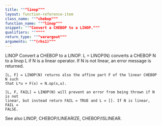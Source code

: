 ```yaml
---
title: """linop"""
layout: function-reference-item
class_name: """chebop"""
function_name: """linop"""
snippet: """Convert a CHEBOP to a LINOP."""
qualifiers: """"""
return_type: """varargout"""
arguments: """(rhs1)"""
---
```


 LINOP   Convert a CHEBOP to a LINOP.
    L = LINOP(N) converts a CHEBOP N to a linop L if N is a linear operator. If
    N is not linear, an error message is returned.
 
    [L, F] = LINOP(N) returns also the affine part F of the linear CHEBOP N such
    that L*u + F(x) = N.op(x,u).
 
    [L, F, FAIL] = LINOP(N) will prevent an error from being thrown if N is not
    linear, but instead return FAIL = TRUE and L = []. If N is linear, FAIL =
    FALSE.
 
  See also LINOP, CHEBOP/LINEARIZE, CHEBOP/ISLINEAR.
